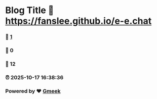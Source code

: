 # Blog Title :link: https://fanslee.github.io/e-e.chat 
### :page_facing_up: [1](https://fanslee.github.io/e-e.chat/tag.html) 
### :speech_balloon: 0 
### :hibiscus: 12 
### :alarm_clock: 2025-10-17 16:38:36 
### Powered by :heart: [Gmeek](https://github.com/Meekdai/Gmeek)
